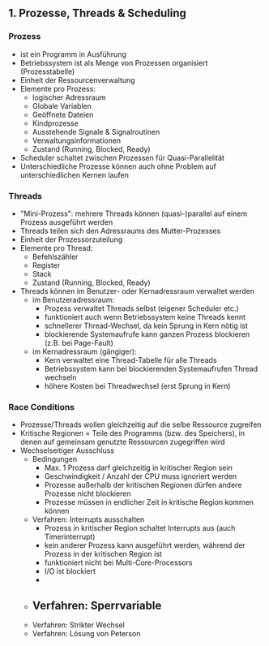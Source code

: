 ## 1. Prozesse, Threads & Scheduling

### Prozess

- ist ein Programm in Ausführung
- Betriebssystem ist als Menge von Prozessen organisiert (Prozesstabelle)
- Einheit der Ressourcenverwaltung
- Elemente pro Prozess:
    - logischer Adressraum
    - Globale Variablen
    - Geöffnete Dateien
    - Kindprozesse
    - Ausstehende Signale & Signalroutinen
    - Verwaltungsinformationen
    - Zustand (Running, Blocked, Ready)
- Scheduler schaltet zwischen Prozessen für Quasi-Parallelität
- Unterschiedliche Prozesse können auch ohne Problem auf unterschiedlichen Kernen laufen

### Threads

- "Mini-Prozess": mehrere Threads können (quasi-)parallel auf einem Prozess ausgeführt werden
- Threads teilen sich den Adressraums des Mutter-Prozesses
- Einheit der Prozessorzuteilung
- Elemente pro Thread:
    - Befehlszähler
    - Register
    - Stack
    - Zustand (Running, Blocked, Ready)
- Threads können im Benutzer- oder Kernadressraum verwaltet werden
    - im Benutzeradressraum:
        - Prozess verwaltet Threads selbst (eigener Scheduler etc.)
        - funktioniert auch wenn Betriebssystem keine Threads kennt
        - schnellerer Thread-Wechsel, da kein Sprung in Kern nötig ist
        - blockierende Systemaufrufe kann ganzen Prozess blockieren (z.B. bei Page-Fault)
    - im Kernadressraum (gängiger):
        - Kern verwaltet eine Thread-Tabelle für alle Threads
        - Betriebssystem kann bei blockierenden Systemaufrufen Thread wechseln
        - höhere Kosten bei Threadwechsel (erst Sprung in Kern)

### Race Conditions

- Prozesse/Threads wollen gleichzeitig auf die selbe Ressource zugreifen
- Kritische Regionen = Teile des Programms (bzw. des Speichers), in denen auf gemeinsam genutzte Ressourcen zugegriffen wird
- Wechselseitiger Ausschluss
    - Bedingungen
        - Max. 1 Prozess darf gleichzeitig in kritischer Region sein
        - Geschwindigkeit / Anzahl der CPU muss ignoriert werden
        - Prozesse außerhalb der kritischen Regionen dürfen andere Prozesse nicht blockieren
        - Prozesse müssen in endlicher Zeit in kritische Region kommen können
    - Verfahren: Interrupts ausschalten
        - Prozess in kritischer Region schaltet Interrupts aus (auch Timerinterrupt)
        - kein anderer Prozess kann ausgeführt werden, während der Prozess in der kritischen Region ist
        - funktioniert nicht bei Multi-Core-Processors
        - I/O ist blockiert
        - 
    - Verfahren: Sperrvariable
        - 
    - Verfahren: Strikter Wechsel
    - Verfahren: Lösung von Peterson















